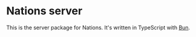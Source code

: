 # Nations server

This is the server package for Nations. It's written in TypeScript with [Bun](https://bun.sh).
